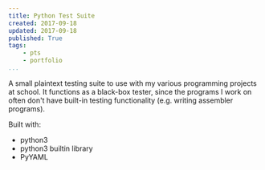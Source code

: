```yaml
---
title: Python Test Suite
created: 2017-09-18
updated: 2017-09-18
published: True
tags:
    - pts
    - portfolio
...
```


A small plaintext testing suite to use with my various programming projects at
school. It functions as a black-box tester, since the programs I work on often
don't have built-in testing functionality (e.g. writing assembler programs).

Built with:

- python3
- python3 builtin library
- PyYAML

